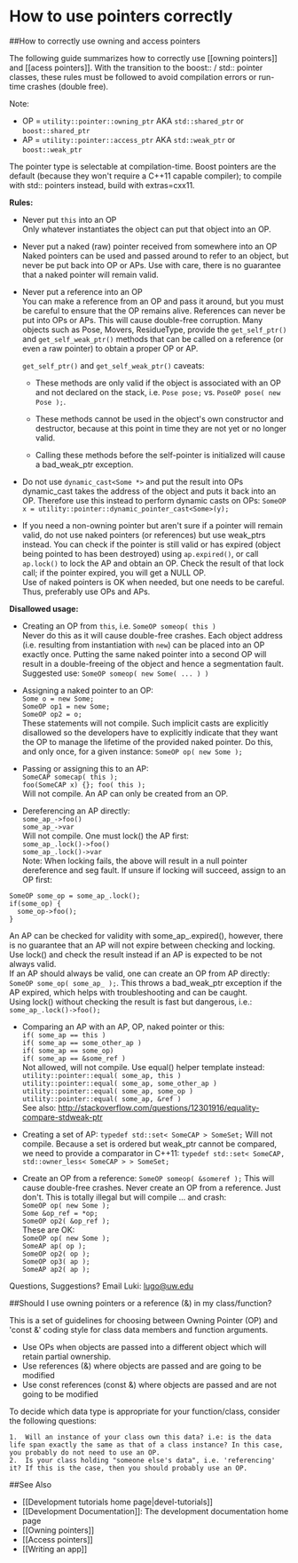 # How to use pointers correctly

##How to correctly use owning and access pointers

The following guide summarizes how to correctly use [[owning pointers]] and [[acess pointers]]. With the transition to the boost:: / std:: pointer classes, these rules must be followed to avoid compilation errors or run-time crashes (double free).

Note:

* OP = `utility::pointer::owning_ptr` AKA `std::shared_ptr` or `boost::shared_ptr`
* AP = `utility::pointer::access_ptr` AKA `std::weak_ptr` or `boost::weak_ptr`

The pointer type is selectable at compilation-time. Boost pointers are the default (because they won't require a C++11 capable compiler); to compile with std:: pointers instead, build with extras=cxx11.
  
**Rules:**

* Never put `this` into an OP  
Only whatever instantiates the object can put that object into an OP.

* Never put a naked (raw) pointer received from somewhere into an OP  
Naked pointers can be used and passed around to refer to an object, but never be put back into OP or APs. Use with care, there is no guarantee that a naked pointer will remain valid.

* Never put a reference into an OP  
You can make a reference from an OP and pass it around, but you must be careful to ensure that the OP remains alive. References can never be put into OPs or APs. This will cause double-free corruption. Many objects such as Pose, Movers, ResidueType, provide the `get_self_ptr()` and `get_self_weak_ptr()` methods that can be called on a reference (or even a raw pointer) to obtain a proper OP or AP.  
  
    `get_self_ptr()` and `get_self_weak_ptr()` caveats:  
    * These methods are only valid if the object is associated with an OP and not declared on the stack, i.e. `Pose pose;` vs. `PoseOP pose( new Pose );`.

    * These methods cannot be used in the object's own constructor and destructor, because at this point in time they are not yet or no longer valid.

    * Calling these methods before the self-pointer is initialized will cause a bad_weak_ptr exception.

* Do not use `dynamic_cast<Some *>` and put the result into OPs  
dynamic_cast takes the address of the object and puts it back into an OP. Therefore use this instead to perform dynamic casts on OPs: `SomeOP x = utility::pointer::dynamic_pointer_cast<Some>(y);`
 
* If you need a non-owning pointer but aren't sure if a pointer will remain valid, do not use naked pointers (or references) but use weak_ptrs instead. You can check if the pointer is still valid or has expired (object being pointed to has been destroyed) using `ap.expired()`, or call `ap.lock()` to lock the AP and obtain an OP. Check the result of that lock call; if the pointer expired, you will get a NULL OP.  
Use of naked pointers is OK when needed, but one needs to be careful. Thus, preferably use OPs and APs.

**Disallowed usage:**

* Creating an OP from `this`, i.e. `SomeOP someop( this )`  
Never do this as it will cause double-free crashes. Each object address (i.e. resulting from instantiation with `new`) can be placed into an OP exactly once. Putting the same naked pointer into a second OP will result in a double-freeing of the object and hence a segmentation fault.  
Suggested use: `SomeOP someop( new Some( ... ) )`
   
* Assigning a naked pointer to an OP:  
`Some o = new Some;`  
`SomeOP op1 = new Some;`  
`SomeOP op2 = o;`  
These statements will not compile. Such implicit casts are explicitly disallowed so the developers have to explicitly indicate that they want the OP to manage the lifetime of the provided naked pointer. Do this, and only once, for a given instance:
`SomeOP op( new Some );`

* Passing or assigning this to an AP:  
`SomeCAP somecap( this );`  
`foo(SomeCAP x) {}; foo( this );`  
Will not compile. An AP can only be created from an OP.
   
* Dereferencing an AP directly:  
`some_ap_->foo()`  
`some_ap_->var`  
Will not compile. One must lock() the AP first:  
`some_ap_.lock()->foo()`  
`some_ap_.lock()->var`  
Note: When locking fails, the above will result in a null pointer dereference and seg fault. If unsure if locking will succeed, assign to an OP first:  
```
SomeOP some_op = some_ap_.lock();
if(some_op) {
  some_op->foo();
}
```  
An AP can be checked for validity with some_ap_.expired(), however, there is no guarantee that an AP will not expire between checking and locking. Use lock() and check the result instead if an AP is expected to be not always valid.  
If an AP should always be valid, one can create an OP from AP directly: `SomeOP some_op( some_ap_ );`. This throws a bad_weak_ptr exception if the AP expired, which helps with troubleshooting and can be caught.  
Using lock() without checking the result is fast but dangerous, i.e.: `some_ap_.lock()->foo();`
   
* Comparing an AP with an AP, OP, naked pointer or this:  
`if( some_ap == this )`  
`if( some_ap == some_other_ap )`  
`if( some_ap == some_op)`  
`if( some_ap == &some_ref )`  
Not allowed, will not compile. Use equal() helper template instead:  
`utility::pointer::equal( some_ap, this )`  
`utility::pointer::equal( some_ap, some_other_ap )`  
`utility::pointer::equal( some_ap, some_op )`  
`utility::pointer::equal( some_ap, &ref )`  
See also: http://stackoverflow.com/questions/12301916/equality-compare-stdweak-ptr

* Creating a set of AP: `typedef std::set< SomeCAP > SomeSet;`
Will not compile. Because a set is ordered but weak_ptr cannot be compared, we need to provide a comparator in C++11: `typedef std::set< SomeCAP, std::owner_less< SomeCAP > > SomeSet;`

* Create an OP from a reference: `SomeOP someop( &someref );`
This will cause double-free crashes. Never create an OP from a reference.  Just don't. This is totally illegal but will compile ... and crash:  
`SomeOP op( new Some );`  
`Some &op_ref = *op;`  
`SomeOP op2( &op_ref );`  
These are OK:  
`SomeOP op( new Some );`  
`SomeAP ap( op );`  
`SomeOP op2( op );`  
`SomeOP op3( ap );`  
`SomeAP ap2( ap );`  

Questions, Suggestions? Email Luki: lugo@uw.edu

##Should I use owning pointers or a reference (&) in my class/function?

This is a set of guidelines for choosing between Owning Pointer (OP) and 'const &' coding style for class data members and function arguments.

-   Use OPs when objects are passed into a different object which will retain partial ownership.
-   Use references (&) where objects are passed and are going to be modified
-   Use const references (const &) where objects are passed and are not going to be modified

To decide which data type is appropriate for your function/class, consider the following questions:

    1.  Will an instance of your class own this data? i.e: is the data life span exactly the same as that of a class instance? In this case, you probably do not need to use an OP.
    2.  Is your class holding "someone else's data", i.e. 'referencing' it? If this is the case, then you should probably use an OP.

##See Also

* [[Development tutorials home page|devel-tutorials]]
* [[Development Documentation]]: The development documentation home page
* [[Owning pointers]]
* [[Access pointers]]
* [[Writing an app]]